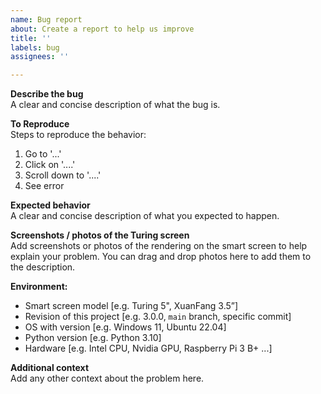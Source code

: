 ```yaml
---
name: Bug report
about: Create a report to help us improve
title: ''
labels: bug
assignees: ''

---
```


<!---
⚠️ Do not open bug reports for UsbMonitor.exe or ExtendScreen.exe here!
Please read the disclaimer on the front page.
-->

**Describe the bug**  
A clear and concise description of what the bug is.

**To Reproduce**  
Steps to reproduce the behavior:

1. Go to '...'
2. Click on '....'
3. Scroll down to '....'
4. See error

**Expected behavior**  
A clear and concise description of what you expected to happen.

**Screenshots / photos of the Turing screen**  
Add screenshots or photos of the rendering on the smart screen to help explain your problem.
You can drag and drop photos here to add them to the description.

**Environment:**

- Smart screen model [e.g. Turing 5", XuanFang 3.5”]
- Revision of this project [e.g. 3.0.0, `main` branch, specific commit]
- OS with version [e.g. Windows 11, Ubuntu 22.04]
- Python version [e.g. Python 3.10]
- Hardware [e.g. Intel CPU, Nvidia GPU, Raspberry Pi 3 B+ ...]

**Additional context**  
Add any other context about the problem here.
